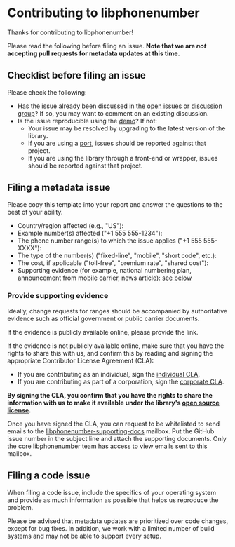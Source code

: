 # Contributing to libphonenumber

Thanks for contributing to libphonenumber!

Please read the following before filing an issue. **Note that we are _not_ accepting pull requests for metadata updates at this time.**

## Checklist before filing an issue

Please check the following:
* Has the issue already been discussed in the [open issues](https://github.com/googlei18n/libphonenumber/issues) or [discussion group](https://groups.google.com/group/libphonenumber-discuss)? If so, you may want to comment on an existing discussion.
* Is the issue reproducible using the [demo](http://libphonenumber.appspot.com/)? If not:
    + Your issue may be resolved by upgrading to the latest version of the library.
    + If you are using a [port](https://github.com/googlei18n/libphonenumber#known-ports), issues should be reported against that project.
    + If you are using the library through a front-end or wrapper, issues should be reported against that project.


## Filing a metadata issue

Please copy this template into your report and answer the questions to the best of your ability.
* Country/region affected (e.g., "US"):
* Example number(s) affected ("+1 555 555-1234"):
* The phone number range(s) to which the issue applies ("+1 555 555-XXXX"):
* The type of the number(s) ("fixed-line", "mobile", "short code", etc.):
* The cost, if applicable ("toll-free", "premium rate", "shared cost"):
* Supporting evidence (for example, national numbering plan, announcement from mobile carrier, news article): [see below](#provide-supporting-evidence)


### Provide supporting evidence

Ideally, change requests for ranges should be accompanied by authoritative evidence such as official government or public carrier documents.

If the evidence is publicly available online, please provide the link.

If the evidence is not publicly available online, make sure that you have the rights to share this with us, and confirm this by reading and signing the appropriate Contributor License Agreement (CLA):
* If you are contributing as an individual, sign the [individual CLA](https://cla.developers.google.com/about/google-individual?csw=1).
* If you are contributing as part of a corporation, sign the [corporate CLA](https://developers.google.com/open-source/cla/corporate?csw=1).

**By signing the CLA, you confirm that you have the rights to share the information with us to make it available under the library's [open source license](https://github.com/googlei18n/libphonenumber/blob/master/LICENSE).**

Once you have signed the CLA, you can request to be whitelisted to send emails to the [libphonenumber-supporting-docs](mailto:libphonenumber-supporting-docs@googlegroups.com) mailbox. Put the GitHub issue number in the subject line and attach the supporting documents. Only the core libphonenumber team has access to view emails sent to this mailbox.

## Filing a code issue

When filing a code issue, include the specifics of your operating system and provide as much information as possible that helps us reproduce the problem.

Please be advised that metadata updates are prioritized over code changes, except for bug fixes. In addition, we work with a limited number of build systems and may not be able to support every setup.
